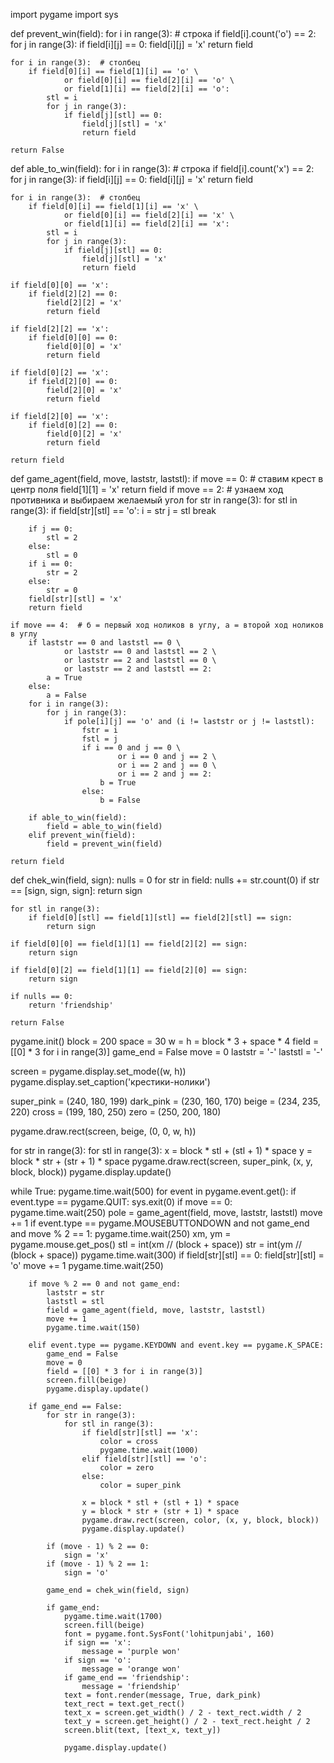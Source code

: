 import pygame
import sys


def prevent_win(field):
    for i in range(3):  # строка
        if field[i].count('o') == 2:
            for j in range(3):
                if field[i][j] == 0:
                    field[i][j] = 'x'
                    return field

    for i in range(3):  # столбец
        if field[0][i] == field[1][i] == 'o' \
                or field[0][i] == field[2][i] == 'o' \
                or field[1][i] == field[2][i] == 'o':
            stl = i
            for j in range(3):
                if field[j][stl] == 0:
                    field[j][stl] = 'x'
                    return field

    return False


def able_to_win(field):
    for i in range(3):  # строка
        if field[i].count('x') == 2:
            for j in range(3):
                if field[i][j] == 0:
                    field[i][j] = 'x'
                    return field

    for i in range(3):  # столбец
        if field[0][i] == field[1][i] == 'x' \
                or field[0][i] == field[2][i] == 'x' \
                or field[1][i] == field[2][i] == 'x':
            stl = i
            for j in range(3):
                if field[j][stl] == 0:
                    field[j][stl] = 'x'
                    return field

    if field[0][0] == 'x':
        if field[2][2] == 0:
            field[2][2] = 'x'
            return field

    if field[2][2] == 'x':
        if field[0][0] == 0:
            field[0][0] = 'x'
            return field

    if field[0][2] == 'x':
        if field[2][0] == 0:
            field[2][0] = 'x'
            return field

    if field[2][0] == 'x':
        if field[0][2] == 0:
            field[0][2] = 'x'
            return field

    return field


def game_agent(field, move, laststr, laststl):
    if move == 0:  # cтавим крест в центр поля
        field[1][1] = 'x'
        return field
    if move == 2:  # узнаем ход противника и выбираем желаемый угол
        for str in range(3):
            for stl in range(3):
                if field[str][stl] == 'o':
                    i = str
                    j = stl
                    break

        if j == 0:
            stl = 2
        else:
            stl = 0
        if i == 0:
            str = 2
        else:
            str = 0
        field[str][stl] = 'x'
        return field

    if move == 4:  # б = первый ход ноликов в углу, а = второй ход ноликов в углу
        if laststr == 0 and laststl == 0 \
                or laststr == 0 and laststl == 2 \
                or laststr == 2 and laststl == 0 \
                or laststr == 2 and laststl == 2:
            a = True
        else:
            a = False
        for i in range(3):
            for j in range(3):
                if pole[i][j] == 'o' and (i != laststr or j != laststl):
                    fstr = i
                    fstl = j
                    if i == 0 and j == 0 \
                            or i == 0 and j == 2 \
                            or i == 2 and j == 0 \
                            or i == 2 and j == 2:
                        b = True
                    else:
                        b = False

        if able_to_win(field):
            field = able_to_win(field)
        elif prevent_win(field):
            field = prevent_win(field)

    return field


def chek_win(field, sign):
    nulls = 0
    for str in field:
        nulls += str.count(0)
        if str == [sign, sign, sign]:
            return sign

    for stl in range(3):
        if field[0][stl] == field[1][stl] == field[2][stl] == sign:
            return sign

    if field[0][0] == field[1][1] == field[2][2] == sign:
        return sign

    if field[0][2] == field[1][1] == field[2][0] == sign:
        return sign

    if nulls == 0:
        return 'friendship'

    return False


pygame.init()
block = 200
space = 30
w = h = block * 3 + space * 4
field = [[0] * 3 for i in range(3)]
game_end = False
move = 0
laststr = '-'
laststl = '-'

screen = pygame.display.set_mode((w, h))
pygame.display.set_caption('крестики-нолики')

super_pink = (240, 180, 199)
dark_pink = (230, 160, 170)
beige = (234, 235, 220)
cross = (199, 180, 250)
zero = (250, 200, 180)

pygame.draw.rect(screen, beige, (0, 0, w, h))

for str in range(3):
    for stl in range(3):
        x = block * stl + (stl + 1) * space
        y = block * str + (str + 1) * space
        pygame.draw.rect(screen, super_pink, (x, y, block, block))
pygame.display.update()

while True:
    pygame.time.wait(500)
    for event in pygame.event.get():
        if event.type == pygame.QUIT:
            sys.exit(0)
        if move == 0:
            pygame.time.wait(250)
            pole = game_agent(field, move, laststr, laststl)
            move += 1
        if event.type == pygame.MOUSEBUTTONDOWN and not game_end and move % 2 == 1:
            pygame.time.wait(250)
            xm, ym = pygame.mouse.get_pos()
            stl = int(xm // (block + space))
            str = int(ym // (block + space))
            pygame.time.wait(300)
            if field[str][stl] == 0:
                field[str][stl] = 'o'
            move += 1
            pygame.time.wait(250)

        if move % 2 == 0 and not game_end:
            laststr = str
            laststl = stl
            field = game_agent(field, move, laststr, laststl)
            move += 1
            pygame.time.wait(150)

        elif event.type == pygame.KEYDOWN and event.key == pygame.K_SPACE:
            game_end = False
            move = 0
            field = [[0] * 3 for i in range(3)]
            screen.fill(beige)
            pygame.display.update()

        if game_end == False:
            for str in range(3):
                for stl in range(3):
                    if field[str][stl] == 'x':
                        color = cross
                        pygame.time.wait(1000)
                    elif field[str][stl] == 'o':
                        color = zero
                    else:
                        color = super_pink

                    x = block * stl + (stl + 1) * space
                    y = block * str + (str + 1) * space
                    pygame.draw.rect(screen, color, (x, y, block, block))
                    pygame.display.update()

            if (move - 1) % 2 == 0:
                sign = 'x'
            if (move - 1) % 2 == 1:
                sign = 'o'

            game_end = chek_win(field, sign)

            if game_end:
                pygame.time.wait(1700)
                screen.fill(beige)
                font = pygame.font.SysFont('lohitpunjabi', 160)
                if sign == 'x':
                    message = 'purple won'
                if sign == 'o':
                    message = 'orange won'
                if game_end == 'friendship':
                    message = 'friendship'
                text = font.render(message, True, dark_pink)
                text_rect = text.get_rect()
                text_x = screen.get_width() / 2 - text_rect.width / 2
                text_y = screen.get_height() / 2 - text_rect.height / 2
                screen.blit(text, [text_x, text_y])

                pygame.display.update()
